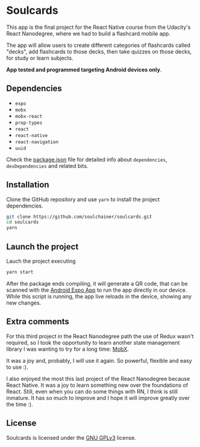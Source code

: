 # Soulcards

This app is the final project for the React Native course from the Udacity's React Nanodegree, where we had to build a flashcard mobile app.

The app will allow users to create different categories of flashcards called "decks", add flashcards to those decks, then take quizzes on those decks, for
study or learn subjects.

**App tested and programmed targeting Android devices only**.

## Dependencies

- `expo`
- `mobx`
- `mobx-react`
- `prop-types`
- `react`
- `react-native`
- `react-navigation`
- `uuid`

Check the [package.json](package.json) file for detailed info about
`dependencies`, `devDependencies` and related bits.

## Installation

Clone the GitHub repository and use `yarn` to install the project dependencies.

```sh
git clone https://github.com/soulchainer/soulcards.git
cd soulcards
yarn
```

## Launch the project

Lauch the project executing

```sh
yarn start
```

After the package ends compiling, it will generate a QR code, that can be
scanned with the
[Android Expo App](https://play.google.com/store/apps/details?id=host.exp.exponent)
to run the app directly in our device.
While this script is running, the app live reloads in the device, showing any
new changes.

## Extra comments

For this third project in the React Nanodegree path the use of Redux wasn't
required, so I took the opportunity to learn another state management library
I was wanting to try for a long time: [MobX](https://mobx.js.org/).

It was a joy and, probably, I will use it again. So powerful, flexible and easy
to use :).

I also enjoyed the most this last project of the React Nanodegree because
React Native. It was a joy to learn something new over the foundations of React.
Still, even when you can do some things with RN, I think is still inmature.
It has so much to improve and I hope it will improve greatly over the time :).

## License

Soulcards is licensed under the [GNU GPLv3](LICENSE) license.
